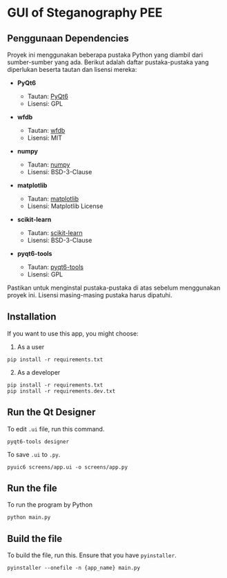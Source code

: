 # GUI of Steganography PEE

## Penggunaan Dependencies

Proyek ini menggunakan beberapa pustaka Python yang diambil dari sumber-sumber yang ada. Berikut adalah daftar pustaka-pustaka yang diperlukan beserta tautan dan lisensi mereka:

- **PyQt6**

  - Tautan: [PyQt6](https://riverbankcomputing.com/software/pyqt/)
  - Lisensi: GPL

- **wfdb**

  - Tautan: [wfdb](https://github.com/MIT-LCP/wfdb-python)
  - Lisensi: MIT

- **numpy**

  - Tautan: [numpy](https://numpy.org/)
  - Lisensi: BSD-3-Clause

- **matplotlib**

  - Tautan: [matplotlib](https://matplotlib.org/)
  - Lisensi: Matplotlib License

- **scikit-learn**

  - Tautan: [scikit-learn](https://scikit-learn.org/stable/)
  - Lisensi: BSD-3-Clause

- **pyqt6-tools**
  - Tautan: [pyqt6-tools](https://pypi.org/project/pyqt6-tools/)
  - Lisensi: GPL

Pastikan untuk menginstal pustaka-pustaka di atas sebelum menggunakan proyek ini. Lisensi masing-masing pustaka harus dipatuhi.

## Installation

If you want to use this app, you might choose:

1. As a user

```
pip install -r requirements.txt
```

2. As a developer

```
pip install -r requirements.txt
pip install -r requirements.dev.txt
```

## Run the Qt Designer

To edit `.ui` file, run this command.

```
pyqt6-tools designer
```

To save `.ui` to `.py`.

```
pyuic6 screens/app.ui -o screens/app.py
```

## Run the file

To run the program by Python

```
python main.py
```

## Build the file

To build the file, run this. Ensure that you have `pyinstaller`.

```
pyinstaller --onefile -n {app_name} main.py
```
